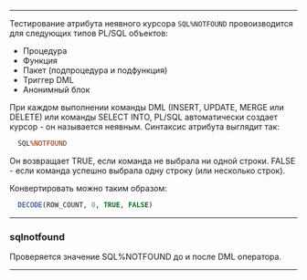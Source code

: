 --------------------------------

Тестирование атрибута неявного курсора `SQL%NOTFOUND` провоизводится для следующих типов PL/SQL объектов:

* Процедура
* Функция
* Пакет (подпроцедура и подфункция)
* Триггер DML
* Анонимный блок

При каждом выполнении команды DML (INSERT, UPDATE, MERGE или DELETE) или команды SELECT INTO, PL/SQL автоматически создает курсор - он называется неявным. 
Синтаксис атрибута выглядит так:

```sql
  SQL%NOTFOUND
```

Он возвращает TRUE, если команда не выбрала ни одной строки. FALSE - если команда успешно выбрала одну строку (или несколько строк).

Конвертировать можно таким образом:

```sql
  DECODE(ROW_COUNT, 0, TRUE, FALSE)
```

--------------------------------

### sqlnotfound

Проверяется значение SQL%NOTFOUND до и после DML оператора.

--------------------------------
